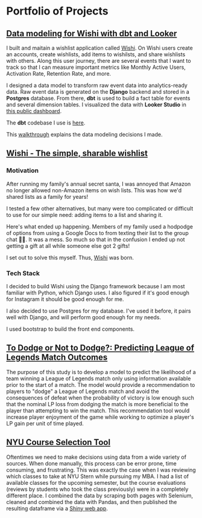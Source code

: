 # Portfolio of Projects

## [Data modeling for Wishi with dbt and Looker](https://github.com/danbratton/wishi-dbt/blob/main/wishi/WALKTHROUGH.md)
I built and maitain a wishlist application called [Wishi](http://www.getwishi.com). On Wishi users create an accounts, create wishlists, add items to wishilsts, and share wishlists with others. Along this user journey, there are several events that I want to track so that I can measure important metrics like Monthly Active Users, Activation Rate, Retention Rate, and more.

I designed a data model to transform raw event data into analytics-ready data. Raw event data is generated on the **Django** backend and stored in a **Postgres** database. From there, **dbt** is used to build a fact table for events and several dimension tables. I visualized the data with **Looker Studio** in [this public dashboard](https://lookerstudio.google.com/reporting/b5c35fcb-9d47-48e8-af6f-e75dd61164da).

The **dbt** codebase I use is [here](https://github.com/danbratton/wishi-dbt/tree/main/wishi). 

This [walkthrough](https://github.com/danbratton/wishi-dbt/blob/main/wishi/WALKTHROUGH.md) explains the data modeling decisions I made. 

## [Wishi - The simple, sharable wishlist](https://www.getwishi.com)

### Motivation
After running my family's annual secret santa, I was annoyed that Amazon no longer allowed non-Amazon items on wish lists. This was how we'd shared lists as a family for years!

I tested a few other alternatives, but many were too complicated or difficult to use for our simple need: adding items to a list and sharing it.

Here's what ended up happening. Members of my family used a hodpodge of options from using a Google Docs to from texting their list to the group chat 🤦‍♂️. It was a mess. So much so that in the confusion I ended up not getting a gift at all while someone else got 2 gifts!

I set out to solve this myself. Thus, [Wishi](https://www.getwishi.com) was born. 

### Tech Stack
I decided to build Wishi using the Django framework because I am most familiar with Python, which Django uses. I also figured if it's good enough for Instagram it should be good enough for me.

I also decided to use Postgres for my database. I've used it before, it pairs well with Django, and will perform good enough for my needs.

I used bootstrap to build the front end components.

## [To Dodge or Not to Dodge?: Predicting League of Legends Match Outcomes](https://github.com/danbratton/portfolio/blob/master/To%20Dodge%20or%20Not%20to%20Dodge.ipynb)
The purpose of this study is to develop a model to predict the likelihood of a team winning a League of Legends match only using information available prior to the start of a match. The model would provide a recommendation to players to "dodge" a League of Legends match and avoid the consequences of defeat when the probability of victory is low enough such that the nominal LP loss from dodging the match is more beneficial to the player than attempting to win the match. This recommendation tool would increase player enjoyment of the game while working to optimize a player's LP gain per unit of time played.

## [NYU Course Selection Tool](https://github.com/danbratton/Course-Evaluations/blob/master/NYU%20Stern%20Course%20Evaluation%20-%20Data%20Analysis.ipynb)
Oftentimes we need to make decisions using data from a wide variety of sources.  When done manually, this process can be error prone, time consuming, and frustrating.  This was exactly the case when I was reviewing which classes to take at NYU Stern while pursuing my MBA.  I had a list of available classes for the upcoming semester, but the course evaluations (reviews by students who took the class previously) were in a completely different place.  I combined the data by scraping both pages with Selenium, cleaned and combined the data with Pandas, and then published the resulting dataframe via a [Shiny web app](https://danbratton.shinyapps.io/XCourses/).
